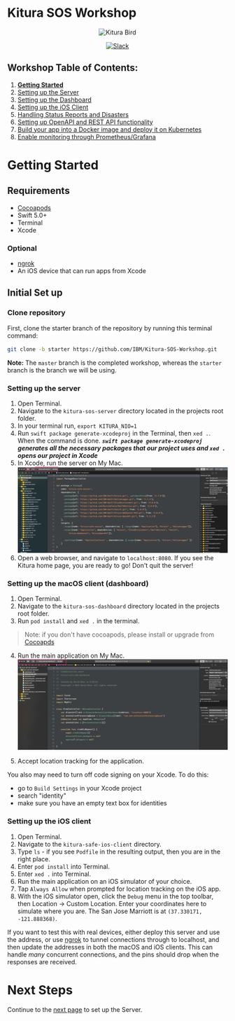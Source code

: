 # Kitura SOS Workshop

<p align="center">
<img src="https://www.ibm.com/cloud-computing/bluemix/sites/default/files/assets/page/catalog-swift.svg" width="120" alt="Kitura Bird">
</p>

<p align="center">
<a href= "http://swift-at-ibm-slack.mybluemix.net/">
    <img src="http://swift-at-ibm-slack.mybluemix.net/badge.svg"  alt="Slack">
</a>
</p>

## Workshop Table of Contents:

1. **[Getting Started](./01-GettingStarted.md)**
2. [Setting up the Server](./02-ServerSetUp.md)
3. [Setting up the Dashboard](./03-DashboardSetUp.md)
4. [Setting up the iOS Client](./04-iOSSetUp.md)
5. [Handling Status Reports and Disasters](./05-StatusReportsAndDisasters.md)
6. [Setting up OpenAPI and REST API functionality](./06-OpenAndRESTAPI.md)
7. [Build your app into a Docker image and deploy it on Kubernetes](./07-DockerAndKubernetes.md)
8. [Enable monitoring through Prometheus/Grafana](./08-PrometheusAndGrafana.md)

# Getting Started

## Requirements

- [Cocoapods](https://cocoapods.org)
- Swift 5.0+
- Terminal
- Xcode

### Optional

- [ngrok](https://ngrok.com/)
- An iOS device that can run apps from Xcode

## Initial Set up

### Clone repository

First, clone the starter branch of the repository by running this terminal command:

```bash
git clone -b starter https://github.com/IBM/Kitura-SOS-Workshop.git
```

**Note:** The `master` branch is the completed workshop, whereas the `starter` branch is the branch we will be using.

### Setting up the server

1. Open Terminal.
2. Navigate to the `kitura-sos-server` directory located in the projects root folder.
3. In your terminal run,  `export KITURA_NIO=1`
4. Run `swift package generate-xcodeproj` in the Terminal, then `xed .`. When the command is done. ***`swift package generate-xcodeproj` generates all the necessary packages that our project uses and `xed .` opens our project in Xcode***
5. In Xcode, run the server on My Mac.
![Run on my mac](docs/sources/images/run-mac.png)
6. Open a web browser, and navigate to `localhost:8080`. If you see the Kitura home page, you are ready to go! Don't quit the server!

### Setting up the macOS client (dashboard)

1. Open Terminal.
2. Navigate to the `kitura-sos-dashboard` directory located in the projects root folder.
3. Run `pod install` and  `xed .` in the terminal.

> Note: if you don't have cocoapods, please install or upgrade from  [Cocoapds](https://cocoapods.org/)

4. Run the main application on My Mac.
![Run on my mac](docs/sources/images/run-dashboard.png)
    
5. Accept location tracking for the application.

You also may need to turn off code signing on your Xcode. To do this:

- go to `Build Settings` in your Xcode project
- search "identity"
- make sure you have an empty text box for identities

### Setting up the iOS client

1. Open Terminal.
2. Navigate to the `kitura-safe-ios-client` directory.
3. Type `ls` - if you see `Podfile` in the resulting output, then you are in the right place.
4. Enter `pod install` into Terminal.
5. Enter `xed .` into Terminal.
6. Run the main application on an iOS simulator of your choice.
7. Tap `Always Allow` when prompted for location tracking on the iOS app.
8. With the iOS simulator open, click the `Debug` menu in the top toolbar, then Location -> Custom Location. Enter your coordinates here to simulate where you are. The San Jose Marriott is at `(37.330171, -121.888368)`.

If you want to test this with real devices, either deploy this server and use the address, or use [ngrok](https://ngrok.com) to tunnel connections through to localhost, and then update the addresses in both the macOS and iOS clients. This can handle *many* concurrent connections, and the pins should drop when the responses are received.

# Next Steps

Continue to the [next page](./02-ServerSetUp.md) to set up the Server.
